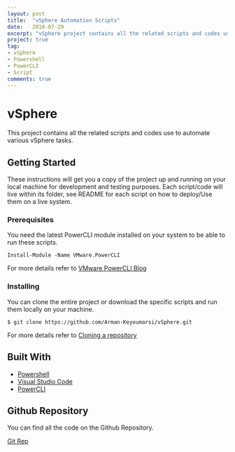 ```yaml
---
layout: post
title:  "vSphere Automation Scripts"
date:   2018-07-29
excerpt: "vSphere project contains all the related scripts and codes use to automate various vSphere tasks."
project: true
tag:
- vSphere 
- Powershell
- PowerCLI
- Script
comments: true
---
```


# vSphere

This project contains all the related scripts and codes use to automate various vSphere tasks.

## Getting Started

These instructions will get you a copy of the project up and running on your local machine for development and testing purposes. Each script/code will live within its folder, see README for each script on how to deploy/Use them on a live system.

### Prerequisites

You need the latest PowerCLI module installed on your system to be able to run these scripts.

```
Install-Module -Name VMware.PowerCLI
```

For more details refer to [VMware PowerCLI Blog](https://blogs.vmware.com/PowerCLI/2017/04/powercli-install-process-powershell-gallery.html)

### Installing

You can clone the entire project or download the specific scripts and run them locally on your machine.

```
$ git clone https://github.com/Arman-Keyoumarsi/vSphere.git
```
For more details refer to [Cloning a repository](https://help.github.com/articles/cloning-a-repository/)

## Built With

* [Powershell](https://docs.microsoft.com/en-us/powershell/)
* [Visual Studio Code](https://code.visualstudio.com/)
* [PowerCLI](https://code.vmware.com/web/dp/tool/vmware-powercli/)

## Github Repository

You can find all the code on the Github Repository.

<a href="https://github.com/Arman-Keyoumarsi/vSphere" class="btn">Git Rep</a>
